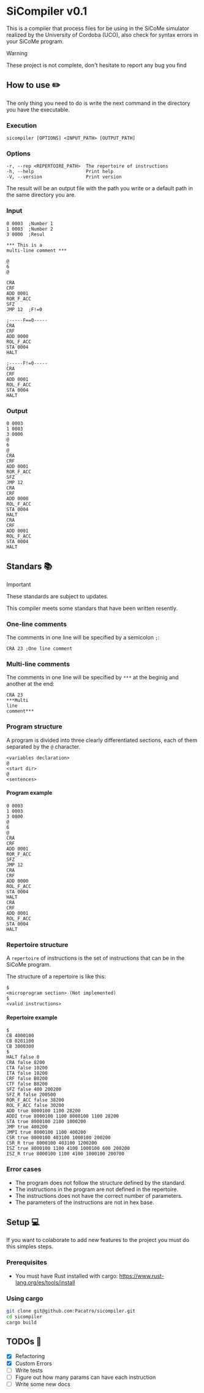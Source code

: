 # SiCompiler v0.1

This is a compiler that process files for be using in the SiCoMe simulator realized by the University of Cordoba (UCO), also check for syntax errors in your SiCoMe program.

> [!WARNING]
> These project is not complete, don't hesitate to report any bug you find

## How to use :pencil2:

The only thing you need to do is write the next command in the directory you have the executable.

### Execution

```terminal
sicompiler [OPTIONS] <INPUT_PATH> [OUTPUT_PATH]
```

### Options

```terminal
-r, --rep <REPERTOIRE_PATH>  The repertoire of instructions
-h, --help                   Print help
-V, --version                Print version
```

The result will be an output file with the path you write or a default path in the same directory you are.

### Input

```termial
0 0003  ;Number 1
1 0003  ;Number 2
3 0000  ;Resul

*** This is a 
multi-line comment ***

@
6
@

CRA
CRF
ADD 0001
ROR_F_ACC
SFZ
JMP 12  ;F!=0

;-----F==0-----
CRA
CRF
ADD 0000
ROL_F_ACC
STA 0004
HALT

;-----F!=0-----
CRA
CRF
ADD 0001
ROL_F_ACC
STA 0004
HALT
```

### Output

```terminal
0 0003
1 0003
3 0000
@
6
@
CRA 
CRF 
ADD 0001
ROR_F_ACC 
SFZ 
JMP 12
CRA 
CRF 
ADD 0000
ROL_F_ACC 
STA 0004
HALT 
CRA 
CRF 
ADD 0001
ROL_F_ACC 
STA 0004
HALT 
```

## Standars :books:

> [!IMPORTANT]
> These standards are subject to updates.

This compiler meets some standars that have been written resently.

### One-line comments

The comments in one line will be specified by a semicolon `;`:

```terminal
CRA 23 ;One line comment
```

### Multi-line comments

The comments in one line will be specified by `***` at the beginig and another at the end:

```terminal
CRA 23 
***Multi 
line 
comment***
```

### Program structure

A program is divided into three clearly differentiated sections, each of them separated by the `@` character.

```terminal
<variables declaration>
@
<start dir>
@
<sentences>
```

#### Program example

```terminal
0 0003
1 0003
3 0000
@
6
@
CRA 
CRF 
ADD 0001
ROR_F_ACC 
SFZ 
JMP 12
CRA 
CRF 
ADD 0000
ROL_F_ACC 
STA 0004
HALT 
CRA 
CRF 
ADD 0001
ROL_F_ACC 
STA 0004
HALT 
```

### Repertoire structure

A `repertoire` of instructions is the set of instructions that can be in the SiCoMe program.

The structure of a repertoire is like this:

```terminal
$
<microprogram section> (Not implemented)
$
<valid instructions>
```

#### Repertoire example

```terminal
$
CB 4000100
CB 0201100
CB 3000300
$
HALT false 0
CRA false 8200
CTA false 10200
ITA false 18200
CRF false B0200
CTF false B8200
SFZ false 400 200200
SFZ_R false 200500
ROR_F_ACC false 38200
ROL_F_ACC false 30200
ADD true 8000100 1100 28200
ADDI true 8000100 1100 8000100 1100 28200
STA true 8000100 2100 1000200
JMP true 400200
JMPI true 8000100 1100 400200
CSR true 8000100 403100 1000100 200200
CSR_R true 8000100 403100 1200200
ISZ true 8000100 1100 4100 1000100 600 200200
ISZ_R true 8000100 1100 4100 1000100 200700
```

### Error cases

- The program does not follow the structure defined by the standard.
- The instructions in the program are not defined in the repertoire.
- The instructions does not have the correct number of parameters.
- The parameters of the instructions are not in hex base.

## Setup 💻

If you want to colaborate to add new features to the project you must do this simples steps.

### Prerequisites

- You must have Rust installed with cargo: <https://www.rust-lang.org/es/tools/install>

### Using cargo

```bash
git clone git@github.com:Pacatro/sicompiler.git
cd sicompiler
cargo build
```

## TODOs 🏁

- [x] Refactoring
- [x] Custom Errors
- [ ] Write tests
- [ ] Figure out how many params can have each instruction
- [ ] Write some new docs
